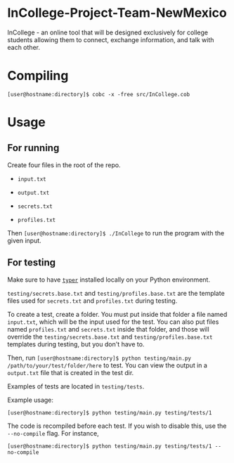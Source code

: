 # InCollege-Project-Team-NewMexico

InCollege - an online tool that will be designed exclusively for college
students allowing them to connect, exchange information, and talk with each
other.

# Compiling

`[user@hostname:directory]$ cobc -x -free src/InCollege.cob`

# Usage

## For running

Create four files in the root of the repo.

- `input.txt`

- `output.txt`

- `secrets.txt`

- `profiles.txt`

Then `[user@hostname:directory]$ ./InCollege` to run the program with the given
input.

## For testing

Make sure to have [`typer`](https://typer.tiangolo.com/) installed locally on
your Python environment.

`testing/secrets.base.txt` and `testing/profiles.base.txt` are the template
files used for `secrets.txt` and `profiles.txt` during testing.

To create a test, create a folder. You must put inside that folder a file named
`input.txt`, which will be the input used for the test. You can also put files
named `profiles.txt` and `secrets.txt` inside that folder, and those will
override the `testing/secrets.base.txt` and `testing/profiles.base.txt`
templates during testing, but you don't have to.

Then, run `[user@hostname:directory]$ python testing/main.py
/path/to/your/test/folder/here` to test. You can view the output in a
`output.txt` file that is created in the test dir.

Examples of tests are located in `testing/tests`.

Example usage:

`[user@hostname:directory]$ python testing/main.py testing/tests/1`

The code is recompiled before each test. If you wish to disable this, use the
`--no-compile` flag. For instance,

`[user@hostname:directory]$ python testing/main.py testing/tests/1 --no-compile`
